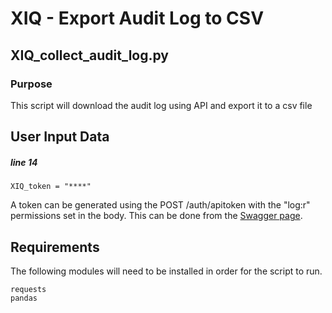# XIQ - Export Audit Log to CSV
## XIQ_collect_audit_log.py
### Purpose
This script will download the audit log using API and export it to a csv file

## User Input Data
##### line 14
```
XIQ_token = "****"
```
A token can be generated using the POST /auth/apitoken with the "log:r" permissions set in the body. This can be done from the [Swagger page](https://api.extremecloudiq.com/swagger-ui/index.html?configUrl=/openapi/swagger-config&layout=BaseLayout#/Authorization/generateApiToken).

## Requirements
The following modules will need to be installed in order for the script to run.
```
requests
pandas
```